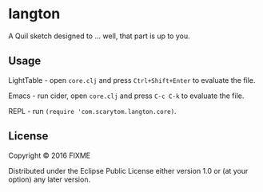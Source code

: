 # langton

A Quil sketch designed to ... well, that part is up to you.

## Usage

LightTable - open `core.clj` and press `Ctrl+Shift+Enter` to evaluate the file.

Emacs - run cider, open `core.clj` and press `C-c C-k` to evaluate the file.

REPL - run `(require 'com.scarytom.langton.core)`.

## License

Copyright © 2016 FIXME

Distributed under the Eclipse Public License either version 1.0 or (at
your option) any later version.
